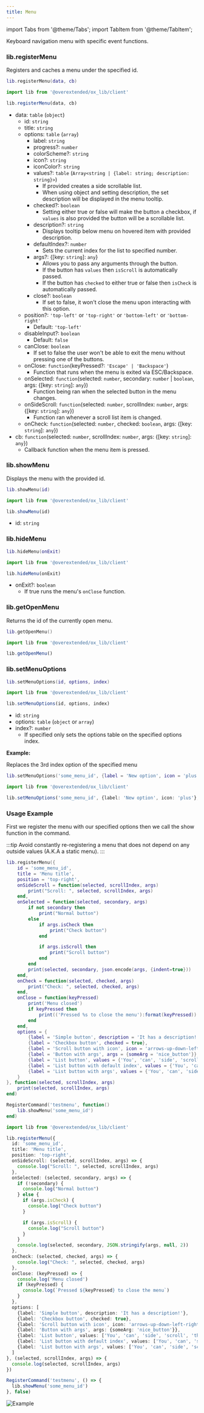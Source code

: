 ```yaml
---
title: Menu
---
```


import Tabs from '@theme/Tabs';
import TabItem from '@theme/TabItem';

Keyboard navigation menu with specific event functions.

### lib.registerMenu

Registers and caches a menu under the specified id.

<Tabs>
<TabItem value='Lua'>

```lua
lib.registerMenu(data, cb)
```

</TabItem>
<TabItem value='JS/TS'>

```ts
import lib from '@overextended/ox_lib/client'

lib.registerMenu(data, cb)
```

</TabItem>
</Tabs>

* data: `table` (`object`)
  * id: `string`
  * title: `string`
  * options: `table` (`array`)
    * label: `string`
    * progress?: `number`
    * colorScheme?: `string`
    * icon?: `string`
    * iconColor?: `string`
    * values?: `table` (`Array<string | {label: string; description: string}>`)
      * If provided creates a side scrollable list.
      * When using object and setting description, the set description will be displayed in the menu tooltip.
    * checked?: `boolean`
      * Setting either true or false will make the button a checkbox, if `values` is also provided the button will be a
      scrollable list.
    * description?: `string`
      * Displays tooltip below menu on hovered item with provided description.
    * defaultIndex?: `number`
      * Sets the current index for the list to specified number.
    * args?: {[key: `string`]: `any`}
      * Allows you to pass any arguments through the button.
      * If the button has `values` then `isScroll` is automatically passed.
      * If the button has `checked` to either true or false then `isCheck` is automatically passed.
    * close?: `boolean`
      * If set to false, it won't close the menu upon interacting with this option.
  * position?: `'top-left'` or `'top-right'` or `'bottom-left'` or `'bottom-right'`
    * Default: `'top-left'`
  * disableInput?: `boolean`
    * Default: `false`
  * canClose: `boolean`
    * If set to false the user won't be able to exit the menu without pressing one of the buttons.
  * onClose: `function`(keyPressed?: `'Escape' | 'Backspace'`)
    * Function that runs when the menu is exited via ESC/Backspace.
  * onSelected: `function`(selected: `number`, secondary: `number` | `boolean`, args: {[key: `string`]: `any`})
    * Function being ran when the selected button in the menu changes.
  * onSideScroll: `function`(selected: `number`, scrollIndex: `number`, args: {[key: `string`]: `any`})
    * Function ran whenever a scroll list item is changed.
  * onCheck: `function`(selected: `number`, checked: `boolean`, args: {[key: `string`]: `any`})
* cb: `function`(selected: `number`, scrollIndex: `number`, args: {[key: `string`]: `any`})
  * Callback function when the menu item is pressed.

### lib.showMenu

Displays the menu with the provided id.

<Tabs>
<TabItem value='Lua'>

```lua
lib.showMenu(id)
```

</TabItem>
<TabItem value='JS/TS'>

```ts
import lib from '@overextended/ox_lib/client'

lib.showMenu(id)
```

</TabItem>
</Tabs>

* id: `string`

### lib.hideMenu

<Tabs>
<TabItem value='Lua'>

```lua
lib.hideMenu(onExit)
```

</TabItem>
<TabItem value='JS/TS'>

```ts
import lib from '@overextended/ox_lib/client'

lib.hideMenu(onExit)
```

</TabItem>
</Tabs>

* onExit?: `boolean`
  * If true runs the menu's `onClose` function.

### lib.getOpenMenu

Returns the id of the currently open menu.

<Tabs>
<TabItem value='Lua'>

```lua
lib.getOpenMenu()
```

</TabItem>
<TabItem value='JS/TS'>

```ts
import lib from '@overextended/ox_lib/client'

lib.getOpenMenu()
```

</TabItem>
</Tabs>

### lib.setMenuOptions

<Tabs>
<TabItem value='Lua'>

```lua
lib.setMenuOptions(id, options, index)
```

</TabItem>
<TabItem value='JS/TS'>

```ts
import lib from '@overextended/ox_lib/client'

lib.setMenuOptions(id, options, index)
```

</TabItem>
</Tabs>

* id: `string`
* options: `table` (`object` or `array`)
* index?: `number`
  * If specified only sets the options table on the specified options index.

**Example:**

Replaces the 3rd index option of the specified menu

<Tabs>
<TabItem value='Lua'>

```lua
lib.setMenuOptions('some_menu_id', {label = 'New option', icon = 'plus'}, 3)
```

</TabItem>
<TabItem value='JS/TS'>

```ts
import lib from '@overextended/ox_lib/client'

lib.setMenuOptions('some_menu_id', {label: 'New option', icon: 'plus'}, 3)
```

</TabItem>
</Tabs>

### Usage Example

First we register the menu with our specified options then we call the show function in the command.

:::tip
Avoid constantly re-registering a menu that does not depend on any outside values (A.K.A a static menu).
:::

<Tabs>
<TabItem value='Lua'>

```lua
lib.registerMenu({
    id = 'some_menu_id',
    title = 'Menu title',
    position = 'top-right',
    onSideScroll = function(selected, scrollIndex, args)
        print("Scroll: ", selected, scrollIndex, args)
    end,
    onSelected = function(selected, secondary, args)
        if not secondary then
            print("Normal button")
        else
            if args.isCheck then
                print("Check button")
            end

            if args.isScroll then
                print("Scroll button")
            end
        end
        print(selected, secondary, json.encode(args, {indent=true}))
    end,
    onCheck = function(selected, checked, args)
        print("Check: ", selected, checked, args)
    end,
    onClose = function(keyPressed)
        print('Menu closed')
        if keyPressed then
            print(('Pressed %s to close the menu'):format(keyPressed))
        end
    end,
    options = {
        {label = 'Simple button', description = 'It has a description!'},
        {label = 'Checkbox button', checked = true},
        {label = 'Scroll button with icon', icon = 'arrows-up-down-left-right', values={'hello', 'there'}},
        {label = 'Button with args', args = {someArg = 'nice_button'}},
        {label = 'List button', values = {'You', 'can', 'side', 'scroll', 'this'}, description = 'It also has a description!'},
        {label = 'List button with default index', values = {'You', 'can', 'side', 'scroll', 'this'}, defaultIndex = 5},
        {label = 'List button with args', values = {'You', 'can', 'side', 'scroll', 'this'}, args = {someValue = 3, otherValue = 'value'}},
    }
}, function(selected, scrollIndex, args)
    print(selected, scrollIndex, args)
end)

RegisterCommand('testmenu', function()
    lib.showMenu('some_menu_id')
end)
```

</TabItem>
<TabItem value='JS/TS'>

```ts
import lib from '@overextended/ox_lib/client'

lib.registerMenu({
  id: 'some_menu_id',
  title: 'Menu title',
  position: 'top-right',
  onSideScroll: (selected, scrollIndex, args) => {
    console.log("Scroll: ", selected, scrollIndex, args)
  },
  onSelected: (selected, secondary, args) => {
    if (!secondary) {
      console.log("Normal button")
    } else {
      if (args.isCheck) {
        console.log("Check button")
      }

      if (args.isScroll) {
        console.log("Scroll button")
      }
    }
    console.log(selected, secondary, JSON.stringify(args, null, 2))
  },
  onCheck: (selected, checked, args) => {
    console.log("Check: ", selected, checked, args)
  },
  onClose: (keyPressed) => {
    console.log('Menu closed')
    if (keyPressed) {
      console.log(`Pressed ${keyPressed} to close the menu`)
    }
  },
  options: [
    {label: 'Simple button', description: 'It has a description!'},
    {label: 'Checkbox button', checked: true},
    {label: 'Scroll button with icon', icon: 'arrows-up-down-left-right', values: ['hello', 'there']},
    {label: 'Button with args', args: {someArg: 'nice_button'}},
    {label: 'List button', values: ['You', 'can', 'side', 'scroll', 'this'], description: 'It also has a description!'},
    {label: 'List button with default index', values: ['You', 'can', 'side', 'scroll', 'this'], defaultIndex: 5},
    {label: 'List button with args', values: ['You', 'can', 'side', 'scroll', 'this'], args: {someValue: 3, otherValue: 'value'}},
  ]
}, (selected, scrollIndex, args) => {
  console.log(selected, scrollIndex, args)
})

RegisterCommand('testmenu', () => {
  lib.showMenu('some_menu_id')
}, false)
```

</TabItem>
</Tabs>

![Example](https://i.imgur.com/2zxbsnN.png)
